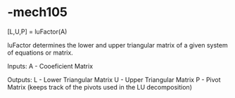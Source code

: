 # -mech105

[L,U,P] = luFactor(A)

luFactor determines the lower and upper triangular matrix of a given
system of equations or matrix.
 
Inputs: A - Cooeficient Matrix

Outputs: L - Lower Triangular Matrix
         U - Upper Triangular Matrix
         P - Pivot Matrix (keeps track of the pivots used in the LU
         decomposition)
